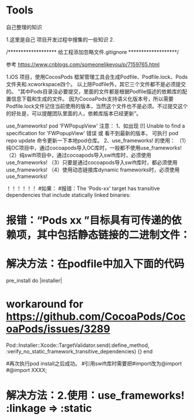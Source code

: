 # Tools
自己整理的知识

1.这里是自己 项目开发过程中搜集的一些知识
2.


/******************* 给工程添加忽略文件.gitignore *******************/

参考 https://www.cnblogs.com/someonelikeyou/p/7159765.html

1.iOS 项目，使用CocosPods 框架管理工具会生成Podfile、Podfile.lock、Pods文件夹和.xcworkspace四个。
以上除Podfile外，其它三个文件都不是必须提交的。
"其中Pods目录没必要提交，里面的文件都是根据Podfile描述的依赖库的配置信息下载和生成的文件。
因为CocoaPods支持语义化版本号，所以需要Podfile.lock文件记住当前使用的版本，当然这个文件也不是必须。不过提交这个的好处是，可以提醒团队里面的人，依赖库版本已经更新”。


use_frameworks!
pod 'FWPopupView'
注意：
1、如出现 [!] Unable to find a specification for 'FWPopupView' 错误 或 看不到最新的版本，
  可执行 pod repo update 命令更新一下本地pod仓库。
2、use_frameworks! 的使用：
（1）纯OC项目中，通过cocoapods导入OC库时，一般都不使用use_frameworks!
（2）纯swift项目中，通过cocoapods导入swift库时，必须使用use_frameworks!
（3）只要是通过cocoapods导入swift库时，都必须使用use_frameworks!
（4）使用动态链接库dynamic frameworks时，必须使用use_frameworks!


！！！！！！
#如果：
#报错：The 'Pods-xx' target has transitive dependencies that include statically linked binaries: 
# 报错：“Pods xx ”目标具有可传递的依赖项，其中包括静态链接的二进制文件：
# 解决方法：在podfile中加入下面的代码
pre_install do |installer|
  # workaround for https://github.com/CocoaPods/CocoaPods/issues/3289
  Pod::Installer::Xcode::TargetValidator.send(:define_method, :verify_no_static_framework_transitive_dependencies) {}
end

#再次执行pod install之后成功。
#引用swift库时需要把#import改为@import
#@import XXXX;

# 解决方法：2.使用：use_frameworks! :linkage => :static
